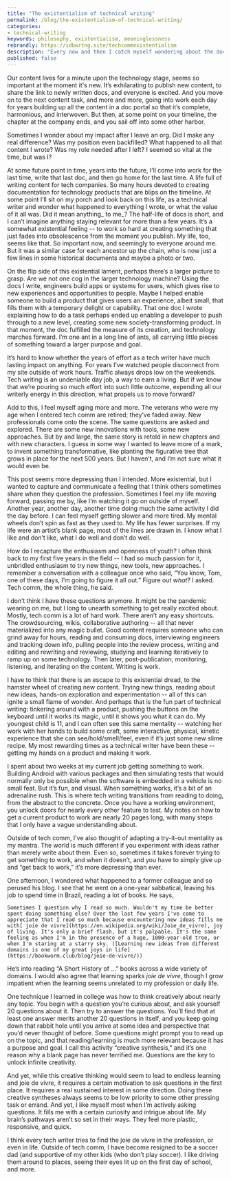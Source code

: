 ```yaml
---
title: "The existentialism of technical writing"
permalink: /blog/the-existentialism-of-technical-writing/
categories:
- technical-writing
keywords: philosophy, existentialism, meaninglessness
rebrandly: https://idbwrtng.site/techcommexistentialism
description: "Every now and then I catch myself wondering about the docs I wrote at my old job, looking to see if there has been new content added to the site, any radical redesigns or restructurings, any new doc themes or apparent moves. I’m not sure why I occasionally look, other than mild curiosity, but it’s led me to wonder about my future as well. What seems so important and urgent now is on a countdown timer. No matter what content I’m working on, give it a few years, and this content will probably go the same way, becoming neglected, slowly rotting away and becoming less relevant, less accurate, less needed. Some other writer will inherit the content and wonder about its history or even if it’s needed. The upcoming months will slowly wash the content away, until someone eventually deletes the page."
published: false
---
```


Our content lives for a minute upon the technology stage, seems so important at the moment it's new. It’s exhilarating to publish new content, to share the link to newly written docs, and everyone is excited. And you move on to the next content task, and more and more, going into work each day for years building up all the content in a doc portal so that it’s complete, harmonious, and interwoven. But then, at some point on your timeline, the chapter at the company ends, and you sail off into some other harbor.

Sometimes I wonder about my impact after I leave an org. Did I make any real difference? Was my position even backfilled? What happened to all that content I wrote? Was my role needed after I left? I seemed so vital at the time, but was I?

At some future point in time, years into the future, I’ll come into work for the last time, write that last doc, and then go home for the last time. A life full of writing content for tech companies. So many hours devoted to creating documentation for technology products that are blips on the timeline. At some point I’ll sit on my porch and look back on this life, as a technical writer and wonder what happened to everything I wrote, or what the value of it all was. Did it mean anything_ to me_? The half-life of docs is short, and I can’t imagine anything staying relevant for more than a few years. It’s a somewhat existential feeling -- to work so hard at creating something that just fades into obsolescence from the moment you publish. My life, too, seems like that. So important now, and seemingly to everyone around me. But it was a similar case for each ancestor up the chain, who is now just a few lines in some historical documents and maybe a photo or two.

On the flip side of this existential lament, perhaps there’s a larger picture to grasp. Are we not one cog in the larger technology machine? Using the docs I write, engineers build apps or systems for users, which gives rise to new experiences and opportunities to people. Maybe I helped enable someone to build a product that gives users an experience, albeit small, that fills them with a temporary delight or capability. That one doc I wrote explaining how to do a task perhaps ended up enabling a developer to push through to a new level, creating some new society-transforming product. In that moment, the doc fulfilled the measure of its creation, and technology marches forward. I’m one ant in a long line of ants, all carrying little pieces of something toward a larger purpose and goal.

It’s hard to know whether the years of effort as a tech writer have much lasting impact on anything. For years I’ve watched people disconnect from my site outside of work hours. Traffic always drops low on the weekends. Tech writing is an undeniable day job, a way to earn a living. But if we know that we’re pouring so much effort into such little outcome, expending all our writerly energy in this direction, what propels us to move forward?

Add to this, I feel myself aging more and more. The veterans who were my age when I entered tech comm are retired; they’ve faded away. New professionals come onto the scene. The same questions are asked and explored. There are some new innovations with tools, some new approaches. But by and large, the same story is retold in new chapters and with new characters. I guess in some way I wanted to leave more of a mark, to invent something transformative, like planting the figurative tree that grows in place for the next 500 years. But I haven’t, and I’m not sure what it would even be.

This post seems more depressing than I intended. More existential, but I wanted to capture and communicate a feeling that I think others sometimes share when they question the profession. Sometimes I feel my life moving forward, passing me by, like I’m watching it go on outside of myself. Another year, another day, another time doing much the same activity I did the day before. I can feel myself getting slower and more tired. My mental wheels don’t spin as fast as they used to. My life has fewer surprises. If my life were an artist’s blank page, most of the lines are drawn in. I know what I like and don’t like, what I do well and don’t do well.

How do I recapture the enthusiasm and openness of youth? I often think back to my first five years in the field -- I had so much passion for it, unbridled enthusiasm to try new things, new tools, new approaches. I remember a conversation with a colleague once who said, “You know, Tom, one of these days, I’m going to figure it all out.” Figure out _what_? I asked. Tech comm, the whole thing, he said.

I don’t think I have these questions anymore. It might be the pandemic wearing on me, but I long to unearth something to get really excited about. Mostly, tech comm is a lot of hard work. There aren’t any easy shortcuts. The crowdsourcing, wikis, collaborative authoring -- all that never materialized into any magic bullet. Good content requires someone who can grind away for hours, reading and consuming docs, interviewing engineers and tracking down info, pulling people into the review process, writing and editing and rewriting and reviewing, studying and learning iteratively to ramp up on some technology. Then later, post-publication, monitoring, listening, and iterating on the content. Writing is work.

I have to think that there is an escape to this existential dread, to the hamster wheel of creating new content. Trying new things, reading about new ideas, hands-on exploration and experimentation -- all of this can ignite a small flame of wonder. And perhaps that is the fun part of technical writing: tinkering around with a product, pushing the buttons on the keyboard until it works its magic, until it shows you what it can do. My youngest child is 11, and I can often see this same mentality -- watching her work with her hands to build some craft, some interactive, physical, kinetic experience that she can see/hold/smell/feel, even if it’s just some new slime recipe. My most rewarding times as a technical writer have been these -- getting my hands on a product and making it work.

I spent about two weeks at my current job getting something to work. Building Android with various packages and then simulating tests that would normally only be possible when the software is embedded in a vehicle is no small feat. But it’s fun, and visual. When something works, it’s a bit of an adrenaline rush. This is where tech writing transitions from reading to doing, from the abstract to the concrete. Once you have a working environment, you unlock doors for nearly every other feature to test. My notes on how to get a current product to work are nearly 20 pages long, with many steps that I only have a vague understanding about.

Outside of tech comm, I’ve also thought of adapting a try-it-out mentality as my mantra. The world is much different if you experiment with ideas rather than merely write about them. Even so, sometimes it takes forever trying to get something to work, and when it doesn’t, and you have to simply give up and “get back to work,” it’s more depressing than ever.

One afternoon, I wondered what happened to a former colleague and so perused his blog. I see that he went on a one-year sabbatical, leaving his job to spend time in Brazil, reading a lot of books. He says,


    Sometimes I question why I read so much. Wouldn't my time be better spent doing something else? Over the last few years I've come to appreciate that I read so much because encountering new ideas fills me with[ joie de vivre](https://en.wikipedia.org/wiki/Joie_de_vivre), joy of living. It's only a brief flash, but it's palpable. It's the same feeling as when I'm in the presence of a huge, 1000-year-old tree, or when I'm staring at a starry sky. ([Learning new ideas from different domains is one of my great joys in life](https://bookworm.club/blog/joie-de-vivre/))

He’s into reading “A Short History of …” books across a wide variety of domains. I would also agree that learning sparks _joie de vivre_, though I grow impatient when the learning seems unrelated to my profession or daily life.

One technique I learned in college was how to think creatively about nearly any topic. You begin with a question you’re curious about, and ask yourself 20 questions about it. Then try to answer the questions. You’ll find that at least one answer merits another 20 questions in itself, and you keep going down that rabbit hole until you arrive at some idea and perspective that you’d never thought of before. Some questions might prompt you to read up on the topic, and that reading/learning is much more relevant because it has a purpose and goal. I call this activity “creative synthesis,” and it’s one reason why a blank page has never terrified me. Questions are the key to unlock infinite creativity.

And yet, while this creative thinking would seem to lead to endless learning and joie de vivre, it requires a certain motivation to ask questions in the first place. It requires a real sustained interest in some direction. Doing these creative syntheses always seems to be low priority to some other pressing task or errand. And yet, I like myself most when I’m actively asking questions. It fills me with a certain curiosity and intrigue about life. My brain’s pathways aren’t so set in their ways. They feel more plastic, responsive, and quick.

I think every tech writer tries to find the joie de vivre in the profession, or even in life. Outside of tech comm, I have become resigned to be a soccer dad (and supportive of my other kids (who don’t play soccer). I like driving them around to places, seeing their eyes lit up on the first day of school, and more.
